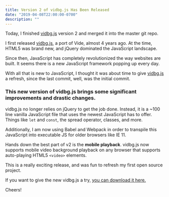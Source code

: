 ```yaml
---
title: Version 2 of vidbg.js Has Been Released
date: "2019-04-08T22:00:00-0700"
description: ""
---
```


Today, I finished [vidbg.js](https://github.com/blakewilson/vidbg) version 2 and merged it into the master git repo.

I first released [vidbg.js](https://github.com/blakewilson/vidbg), a port of Vide, almost 4 years ago. At the time, HTML5 was brand new, and jQuery dominated the JavaScript landscape.

Since then, JavaScript has completely revolutionized the way websites are built. It seems there is a new JavaScript framework popping up every day.

With all that is new to JavaScript, I thought it was about time to give [vidbg.js](https://github.com/blakewilson/vidbg) a refresh, since the last commit, well, was the initial commit.

### This new version of vidbg.js brings some significant improvements and drastic changes.

vidbg.js no longer relies on jQuery to get the job done. Instead, it is a ~100 line vanilla JavaScript file that uses the newest JavaScript has to offer. Things like `let` and `const`, the spread operator, classes, and more.

Additionally, I am now using Babel and Webpack in order to transpile this JavaScript into executable JS for older browsers like IE 11.

Hands down the best part of v2 is the **mobile playback**. vidbg.js now supports mobile video background playback on any browser that supports auto-playing HTML5 `<video>` elements.

This is a really exciting release, and was fun to refresh my first open source project.

If you want to give the new vidbg.js a try, [you can download it here.](https://github.com/blakewilson/vidbg/releases/tag/v2)

Cheers!
